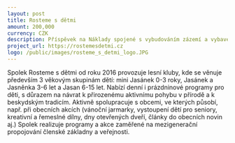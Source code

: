 ```yaml
---
layout: post
title: Rosteme s dětmi
amount: 200,000
currency: CZK
description: Příspěvek na Náklady spojené s vybudováním zázemí a vybavením interiéru pro lesní klub
project_url: https://rostemesdetmi.cz 
logo: /public/images/rosteme_s_detmi_logo.JPG
---
```

Spolek Rosteme s dětmi od roku 2016 provozuje lesní kluby, kde se věnuje především 3 věkovým skupinám dětí: mini Jasánek 0-3 roky, Jasánek a Jasněnka 3-6 let a Jasan 6-15 let. Nabízí denní i prázdninové programy pro děti, s důrazem na návrat k přirozenému aktivnímu pohybu v přírodě a k beskydským tradicím. Aktivně spolupracuje s obcemi, ve kterých působí, např. při obecních akcích (vánoční jarmarky, vystoupení dětí pro seniory, kreativní a řemeslné dílny, dny otevřených dveří, články do obecních novin aj.) Spolek realizuje programy a akce zaměřené na mezigenerační propojování členské základny a veřejnosti.
